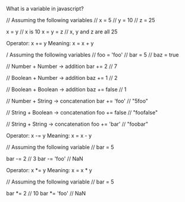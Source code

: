 What is a variable in javascript?

// Assuming the following variables
//  x = 5
//  y = 10
//  z = 25

x = y     // x is 10
x = y = z // x, y and z are all 25

Operator: x += y 
Meaning:  x  = x + y

/ Assuming the following variables
//  foo = 'foo'
//  bar = 5
//  baz = true


// Number + Number -> addition
bar += 2 // 7

// Boolean + Number -> addition
baz += 1 // 2

// Boolean + Boolean -> addition
baz += false // 1

// Number + String -> concatenation
bar += 'foo' // "5foo"

// String + Boolean -> concatenation
foo += false // "foofalse"

// String + String -> concatenation
foo += 'bar' // "foobar"


Operator: x -= y 
Meaning:  x  = x - y

// Assuming the following variable
//  bar = 5

bar -= 2     // 3
bar -= 'foo' // NaN

Operator: x *= y 
Meaning:  x  = x * y

// Assuming the following variable
//  bar = 5

bar *= 2     // 10
bar *= 'foo' // NaN
